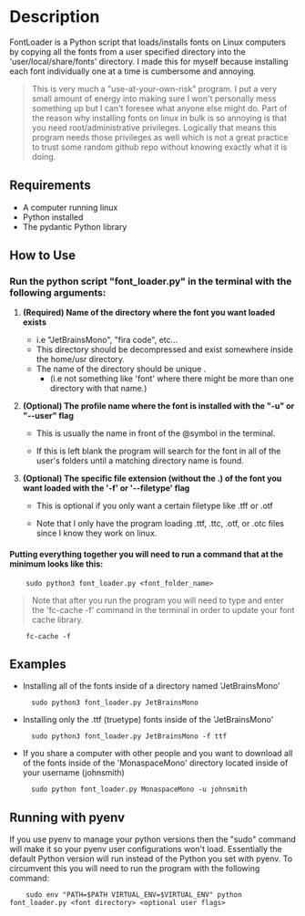 # Description

FontLoader is a Python script that loads/installs fonts on Linux computers by copying all the fonts from a user specified directory into the 'user/local/share/fonts' directory. I made this for myself because installing each font individually one at a time is cumbersome and annoying. 

>This is very much a "use-at-your-own-risk" program.  I put a very small amount of energy into making sure I won't personally mess something up but I can't foresee what anyone else might do.  Part of the reason why installing fonts on linux in bulk is so annoying is that you need root/administrative privileges. Logically that means this program needs those privileges as well which is not a great practice to trust some random github repo without knowing exactly what it is doing.  


## Requirements
- A computer running linux
- Python installed
- The pydantic Python library


## How to Use

### Run the python script "font_loader.py" in the terminal with the following arguments:


1. **(Required) Name of the directory where the font you want loaded exists**

    - i.e "JetBrainsMono", "fira code", etc...
    - This directory should be decompressed and exist somewhere inside the home/usr directory. 
    - The name of the directory should be unique .
        - (i.e not something like 'font' where there might be more than one directory with that name.)   

2.  **(Optional) The profile name where the font is installed with the "-u" or "--user" flag**
    
    - This is usually the name in front of the @symbol in the terminal.

    - If this is left blank the program will search for the font in all of the user's folders until a matching directory name is found.

    
3.  **(Optional) The specific file extension (without the .) of the font you want loaded with the '-f' or '--filetype' flag**   
       
    - This is optional if you only want a certain filetype like .tff or .otf
            
    - Note that I only have the program loading .ttf, .ttc, .otf, or .otc files since I know they work on linux. 

                


#### **Putting everything together you will need to run a command that at the minimum looks like this:**


        sudo python3 font_loader.py <font_folder_name>



>Note that after you run the program you will need to type and enter the 'fc-cache -f' command in the terminal in order to update your font cache library.  

        fc-cache -f

## Examples

- Installing all of the fonts inside of a directory named 'JetBrainsMono'

        sudo python3 font_loader.py JetBrainsMono


- Installing only the .ttf (truetype) fonts inside of the 'JetBrainsMono'

        sudo python3 font_loader.py JetBrainsMono -f ttf

- If you share a computer with other people and you want to download all of the fonts inside of the 'MonaspaceMono' directory located inside of your username (johnsmith)


        sudo python font_loader.py MonaspaceMono -u johnsmith



## Running with pyenv

If you use pyenv to manage your python versions then the "sudo" command will make it so your pyenv user configurations won't load.  Essentially the default Python version will run instead of the Python you set with pyenv.  To circumvent this you will need to run the program with the following command:

        sudo env "PATH=$PATH VIRTUAL_ENV=$VIRTUAL_ENV" python font_loader.py <font directory> <optional user flags>